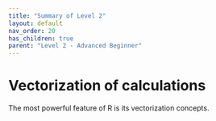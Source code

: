```yaml
---
title: "Summary of Level 2"
layout: default
nav_order: 20
has_children: true
parent: "Level 2 - Advanced Beginner"
---
```


# Vectorization of calculations

The most powerful feature of R is its vectorization concepts.
